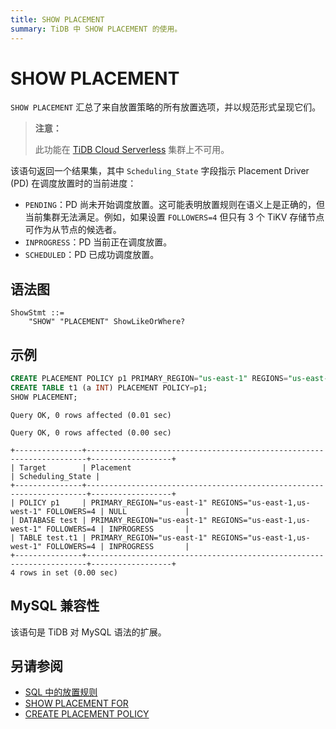 ```yaml
---
title: SHOW PLACEMENT
summary: TiDB 中 SHOW PLACEMENT 的使用。
---
```


# SHOW PLACEMENT

`SHOW PLACEMENT` 汇总了来自放置策略的所有放置选项，并以规范形式呈现它们。

> **注意：**
>
> 此功能在 [TiDB Cloud Serverless](https://docs.pingcap.com/tidbcloud/select-cluster-tier#tidb-cloud-serverless) 集群上不可用。

该语句返回一个结果集，其中 `Scheduling_State` 字段指示 Placement Driver (PD) 在调度放置时的当前进度：

* `PENDING`：PD 尚未开始调度放置。这可能表明放置规则在语义上是正确的，但当前集群无法满足。例如，如果设置 `FOLLOWERS=4` 但只有 3 个 TiKV 存储节点可作为从节点的候选者。
* `INPROGRESS`：PD 当前正在调度放置。
* `SCHEDULED`：PD 已成功调度放置。

## 语法图

```ebnf+diagram
ShowStmt ::=
    "SHOW" "PLACEMENT" ShowLikeOrWhere?
```

## 示例

```sql
CREATE PLACEMENT POLICY p1 PRIMARY_REGION="us-east-1" REGIONS="us-east-1,us-west-1" FOLLOWERS=4;
CREATE TABLE t1 (a INT) PLACEMENT POLICY=p1;
SHOW PLACEMENT;
```

```
Query OK, 0 rows affected (0.01 sec)

Query OK, 0 rows affected (0.00 sec)

+---------------+----------------------------------------------------------------------+------------------+
| Target        | Placement                                                            | Scheduling_State |
+---------------+----------------------------------------------------------------------+------------------+
| POLICY p1     | PRIMARY_REGION="us-east-1" REGIONS="us-east-1,us-west-1" FOLLOWERS=4 | NULL             |
| DATABASE test | PRIMARY_REGION="us-east-1" REGIONS="us-east-1,us-west-1" FOLLOWERS=4 | INPROGRESS       |
| TABLE test.t1 | PRIMARY_REGION="us-east-1" REGIONS="us-east-1,us-west-1" FOLLOWERS=4 | INPROGRESS       |
+---------------+----------------------------------------------------------------------+------------------+
4 rows in set (0.00 sec)
```

## MySQL 兼容性

该语句是 TiDB 对 MySQL 语法的扩展。

## 另请参阅

* [SQL 中的放置规则](/placement-rules-in-sql.md)
* [SHOW PLACEMENT FOR](/sql-statements/sql-statement-show-placement-for.md)
* [CREATE PLACEMENT POLICY](/sql-statements/sql-statement-create-placement-policy.md)

